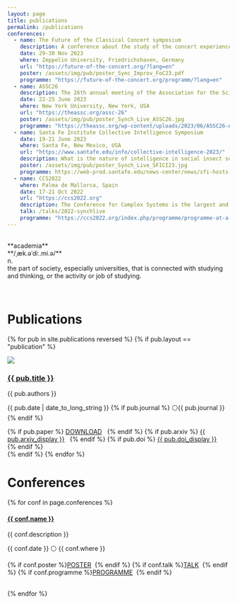 ```yaml
---
layout: page
title: publications
permalink: /publications
conferences:
  - name: The Future of the Classical Concert symposium
    description: A conference about the study of the concert experience addressing cultural studies scholars, psychologists, musicologists, sociologists, and concert organizers.
    date: 29-30 Nov 2023
    where: Zeppelin University, Friedrichshaven, Germany
    url: "https://future-of-the-concert.org/?lang=en"
    poster: /assets/img/pub/poster_Sync_Improv_FoC23.pdf
    programme: "https://future-of-the-concert.org/programm/?lang=en"
  - name: ASSC26
    description: The 26th annual meeting of the Association for the Scientific Study of Consciousness.
    date: 22-25 June 2023
    where: New York University, New York, USA
    url: "https://theassc.org/assc-26"
    poster: /assets/img/pub/poster_Synch_Live_ASSC26.jpg
    programme: "https://theassc.org/wp-content/uploads/2023/06/ASSC26-Abstract-List-Final.pdf"
  - name: Santa Fe Institute Collective Intelligence Symposium
    date: 19-21 June 2023
    where: Santa Fe, New Mexico, USA
    url: "https://www.santafe.edu/info/collective-intelligence-2023/"
    description: What is the nature of intelligence in social insect societies, adaptive matter, groups of cells like brains, sports teams, and AI, and how does it arise in these seemingly different kinds of collectives?
    poster: /assets/img/pub/poster_Synch_Live_SFICI23.jpg
    programme: https://web-prod.santafe.edu/news-center/news/sfi-hosts-conference-style-event-collective-intelligence
  - name: CCS2022
    where: Palma de Mallorca, Spain
    date: 17-21 Oct 2022
    url: "https://ccs2022.org"
    description: The Conference for Complex Systems is the largest and most important annual meeting of the international complex systems community. It comes under the auspices of the Complex Systems Society.
    talk: /talks/2022-synchlive
    programme: "https://ccs2022.org/index.php/programme/programme-at-a-glance"
---
```


<br/>
**academia**<br/>
**/ˌæk.əˈdiː.mi.ə/**<br/>
n.<br/>
the part of society, especially universities, that is connected with studying and thinking, or the activity or job of studying.
<br/>
<br/>
<br/>


# Publications

{% for pub in site.publications reversed %}
{% if pub.layout == "publication" %}
<div class="row">
  <div class="col-1-of-3"><img src="{{ pub.img }}" class="white-bg"></div>
  <div class="col-2-of-3">
    <h3><a href="{{ pub.permalink }}">{{ pub.title }}</a></h3>
    <p>{{ pub.authors }}</p>
    <p class="grey">{{ pub.date | date_to_long_string }}
    {% if pub.journal %} ⚪{{ pub.journal }}
    {% endif %}
	</p>
    {% if pub.paper %}
        <a href="{{ pub.paper }}" target="_blank">DOWNLOAD</a>&nbsp;&nbsp;
    {% endif %}
    {% if pub.arxiv %}
        <a href="{{ pub.arxiv }}" target="_blank">{{ pub.arxiv_display }}</a>&nbsp;&nbsp;
    {% endif %}
    {% if pub.doi %}
        <a href="{{ pub.doi }}" target="_blank">{{ pub.doi_display }}</a>&nbsp;&nbsp;
    {% endif %}
  </div>
</div>
{% endif %}
{% endfor %}


# Conferences
{% for conf in page.conferences %}
<h4><a href="{{ conf.url }}" target="_blank">{{ conf.name }}</a></h4>
<p class="justify">{{ conf.description }}</p>
<p class="grey">{{ conf.date }} ⚪ {{ conf.where }}</p>

<p>
{% if conf.poster    %}<a href="{{ conf.poster }}   " target="_blank">POSTER</a>    &nbsp;{% endif %}
{% if conf.talk      %}<a href="{{ conf.talk }}     " target="_blank">TALK</a>      &nbsp;{% endif %}
{% if conf.programme %}<a href="{{ conf.programme }}" target="_blank">PROGRAMME</a> &nbsp;{% endif %}
</p>

<br/>
{% endfor %}



